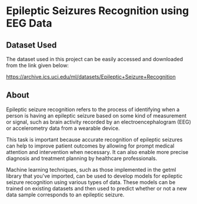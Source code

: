 
# Epileptic Seizures Recognition using EEG Data




## Dataset Used

The dataset used in this project can be easily accessed and downloaded from the link given below:

 https://archive.ics.uci.edu/ml/datasets/Epileptic+Seizure+Recognition
##  About

Epileptic seizure recognition refers to the process of identifying when a person is having an epileptic seizure based on some kind of measurement or signal, such as brain activity recorded by an electroencephalogram (EEG) or accelerometry data from a wearable device.

This task is important because accurate recognition of epileptic seizures can help to improve patient outcomes by allowing for prompt medical attention and intervention when necessary. It can also enable more precise diagnosis and treatment planning by healthcare professionals.

Machine learning techniques, such as those implemented in the getml library that you've imported, can be used to develop models for epileptic seizure recognition using various types of data. These models can be trained on existing datasets and then used to predict whether or not a new data sample corresponds to an epileptic seizure.




